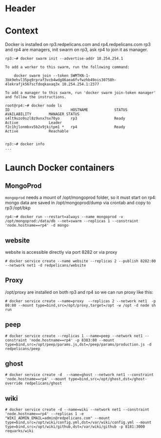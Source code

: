 <!-- TITLE: Docker -->
<!-- SUBTITLE: A quick summary of Docker -->

# Header

<!-- TITLE: Docker -->
<!-- SUBTITLE: A quick summary of Docker -->

# Context

Docker is installed on rp3.redpelicans.com and rp4.redpelicans.com
rp3 and rp4 are managers, init swarm on rp3, ask rp4 to join it as manager.

```
rp3:~# docker swarm init --advertise-addr 10.254.254.1

To add a worker to this swarm, run the following command:

    docker swarm join --token SWMTKN-1-3bk9ehvl35pq9rpraf3vcb4wdg86aea6fvfwzhb49ois30758h-4lekrafjk567scfdoqkaxaq3x 10.254.254.1:2377

To add a manager to this swarm, run 'docker swarm join-token manager' and follow the instructions.

root@rp4:~# docker node ls
ID                            HOSTNAME            STATUS              AVAILABILITY        MANAGER STATUS
s4lt9uzo9szl8z9vnx7nx70yo     rp3                 Ready               Active              Leader
f2c1hjlonmbxv5b2x9jkitpm1 *   rp4                 Ready               Active              Reachable


rp3:~# docker info 
...

```

# Launch Docker containers

## MongoProd

`mongoprod` needs a mount of /opt/mongoprod folder, so it must start on rp4:
mongo data are saved in /opt/mongoprod/dump via crontab and copy to rp3:/opt/bkp

```
rp4:~# docker run --restart=always --name mongoprod -v /opt/mongoprod:/data/db --net=swarm --replicas 1 --constraint 'node.hostname==rp4' -d mongo
```
## website

website is accessible directly via port 8282 or via proxy

```
# docker service create --name website --replicas 2 --publish 8282:80 --network net1 -d redpelicans/website

```

## Proxy

/opt/proxy are installed on both rp3 and rp4 so we can run proxy like this:

``` 
# docker service create --name=proxy  --replicas 2 --network net1  -p 80:80 --mount type=bind,src=/opt/proxy,target=/opt -w /opt -d node sh run
```


## peep

```
# docker service create --replicas 1 --name=peep --network net1 --constraint 'node.hostname==rp4' -p 8383:80 --mount type=bind,src=/opt/peep/params.js,dst=/peep/params/production.js -d  redpelicans/peep
```

## ghost

```
# docker service create -d  --name=ghost --network net1 --constraint 'node.hostname==rp4' --mount type=bind,src=/opt/ghost,dst=/ghost-override redpelicans/ghost
```

## wiki

```
# docker service create -d --name=wiki --network net1 --constraint 'node.hostname==rp4' --replicas 1 -e "WIKI_ADMIN_EMAIL=admin@redpelicans.com" --mount type=bind,src=/opt/wiki/config.yml,dst=/var/wiki/config.yml --mount type=bind,src=/opt/wiki/github,dst=/var/wiki/github -p 8181:3000 requarks/wiki
```

